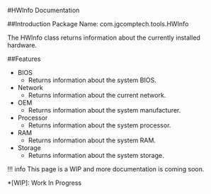 #HWInfo Documentation

##Introduction
Package Name: com.jgcomptech.tools.HWInfo

The HWInfo class returns information about the currently installed hardware.

##Features
- BIOS
    * Returns information about the system BIOS.
- Network
    * Returns information about the current network.
- OEM
    * Returns information about the system manufacturer.
- Processor
    * Returns information about the system processor.
- RAM
    * Returns information about the system RAM.
- Storage
    * Returns information about the system storage.
    
!!! info
    This page is a WIP and more documentation is coming soon.
    
*[WIP]: Work In Progress
